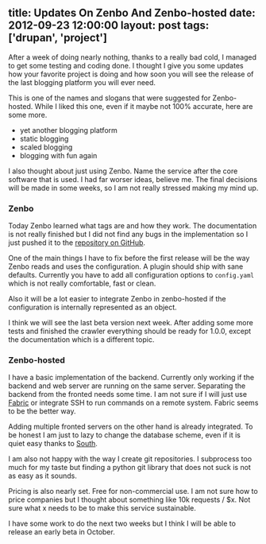 title: Updates On Zenbo And Zenbo-hosted
date: 2012-09-23 12:00:00
layout: post
tags: ['drupan', 'project']
---
After a week of doing nearly nothing, thanks to a really bad cold, I managed to get some testing and coding done. I thought I give you some updates how your favorite project is doing and how soon you will see the release of the last blogging platform you will ever need.
<!--MORE-->

This is one of the names and slogans that were suggested for Zenbo-hosted. While I liked this one, even if it maybe not 100% accurate, here are some more.

- yet another blogging platform
- static blogging
- scaled blogging
- blogging with fun again

I also thought about just using Zenbo. Name the service after the core software that is used. I had far worser ideas, believe me. The final decisions will be made in some weeks, so I am not really stressed making my mind up.

### Zenbo
Today Zenbo learned what tags are and how they work. The documentation is not really finished but I did not find any bugs in the implementation so I just pushed it to the [repository on GitHub][zenbo].

One of the main things I have to fix before the first release will be the way Zenbo reads and uses the configuration. A plugin should ship with sane defaults. Currently you have to add all configuration options to ```config.yaml``` which is not really comfortable, fast or clean.

Also it will be a lot easier to integrate Zenbo in zenbo-hosted if the configuration is internally represented as an object.

I think we will see the last beta version next week. After adding some more tests and finished the crawler everything should be ready for 1.0.0, except the documentation which is a different topic.

### Zenbo-hosted
I have a basic implementation of the backend. Currently only working if the backend and web server are running on the same server. Separating the backend from the fronted needs some time. I am not sure if I will just use [Fabric][fabric] or integrate SSH to run commands on a remote system. Fabric seems to be the better way.

Adding multiple fronted servers on the other hand is already integrated. To be honest I am just to lazy to change the database scheme, even if it is quiet easy thanks to [South][south].

I am also not happy with the way I create git repositories. I subprocess too much for my taste but finding a python git library that does not suck is not as easy as it sounds.

Pricing is also nearly set. Free for non-commercial use. I am not sure how to price companies but I thought about something like 10k requests / $x. Not sure what x needs to be to make this service sustainable.

I have some work to do the next two weeks but I think I will be able to release an early beta in October.

[zenbo]: https://github.com/fallenhitokiri/Zenbo
[fabric]: http://docs.fabfile.org/en/1.4.3/index.html
[south]: http://south.aeracode.org